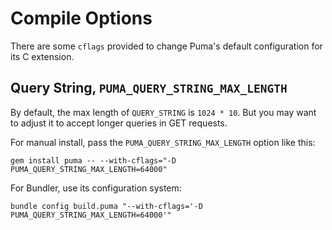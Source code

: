 # Compile Options

There are some `cflags` provided to change Puma's default configuration for its
C extension.

## Query String, `PUMA_QUERY_STRING_MAX_LENGTH`

By default, the max length of `QUERY_STRING` is `1024 * 10`. But you may want to
adjust it to accept longer queries in GET requests.

For manual install, pass the `PUMA_QUERY_STRING_MAX_LENGTH` option like this:

```
gem install puma -- --with-cflags="-D PUMA_QUERY_STRING_MAX_LENGTH=64000"
```

For Bundler, use its configuration system:

```
bundle config build.puma "--with-cflags='-D PUMA_QUERY_STRING_MAX_LENGTH=64000'"
```
